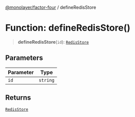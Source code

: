 [@monolayer/factor-four](../globals.md) / defineRedisStore

# Function: defineRedisStore()

> **defineRedisStore**(`id`): [`RedisStore`](../classes/RedisStore.md)

## Parameters

| Parameter | Type |
| ------ | ------ |
| `id` | `string` |

## Returns

[`RedisStore`](../classes/RedisStore.md)
